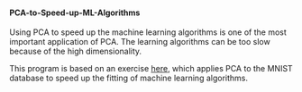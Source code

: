 #### PCA-to-Speed-up-ML-Algorithms

Using PCA to speed up the machine learning algorithms is one of the most important application of PCA. The learning algorithms can be too slow because of the high dimensionality. 


This program is based on an exercise [here](https://towardsdatascience.com/pca-using-python-scikit-learn-e653f8989e60), which applies PCA to the MNIST database to speed up the fitting of machine learning algorithms. 

